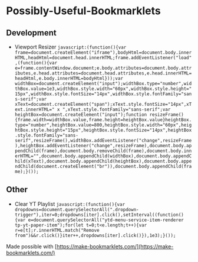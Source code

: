 # Possibly-Useful-Bookmarklets
## Development
*  Viewport Resizer `javascript:(function(){var frame=document.createElement("iframe"),bodyHtml=document.body.innerHTML,headHtml=document.head.innerHTML;frame.addEventListener("load",(function(){var e=frame.contentWindow.document;e.body.attributes=document.body.attributes,e.head.attributes=document.head.attributes,e.head.innerHTML=headHtml,e.body.innerHTML=bodyHtml}));var widthBox=document.createElement("input");widthBox.type="number",widthBox.value=1e3,widthBox.style.width="60px",widthBox.style.height="15px",widthBox.style.fontSize="14px",widthBox.style.fontFamily="sans-serif";var xText=document.createElement("span");xText.style.fontSize="14px",xText.innerHTML=" x ",xText.style.fontFamily="sans-serif";var heightBox=document.createElement("input");function resizeFrame(){frame.width=widthBox.value,frame.height=heightBox.value}heightBox.type="number",heightBox.value=800,heightBox.style.width="60px",heightBox.style.height="15px",heightBox.style.fontSize="14px",heightBox.style.fontFamily="sans-serif",resizeFrame(),widthBox.addEventListener("change",resizeFrame),heightBox.addEventListener("change",resizeFrame),document.body.appendChild(frame),document.body.removeChild(frame),document.body.innerHTML="",document.body.appendChild(widthBox),document.body.appendChild(xText),document.body.appendChild(heightBox),document.body.appendChild(document.createElement("br")),document.body.appendChild(frame);}());`

## Other
*  Clear YT Playlist `javascript:(function(){var dropdowns=document.querySelectorAll(".dropdown-trigger"),iter=0;dropdowns[iter].click(),setInterval((function(){var e=document.querySelectorAll("ytd-menu-service-item-renderer tp-yt-paper-item");for(let t=0;t<e.length;t++){var r=e[t];r.innerHTML.match("Remove from")&&r.click()}iter++,dropdowns[iter].click()}),1e3);}());`

Made possible with [https://make-bookmarklets.com/](https://make-bookmarklets.com/)
